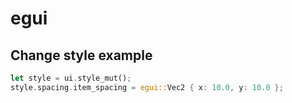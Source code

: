 # egui


## Change style example
```rust
let style = ui.style_mut();
style.spacing.item_spacing = egui::Vec2 { x: 10.0, y: 10.0 };
```
